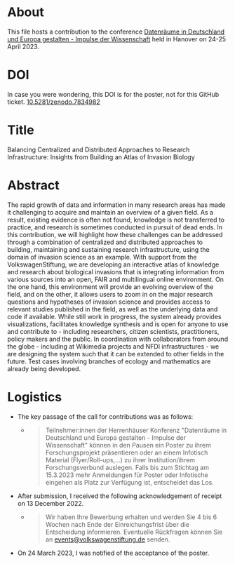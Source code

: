 # About

This file hosts a contribution to the conference [Datenräume in Deutschland und Europa gestalten - Impulse der Wissenschaft](https://www.volkswagenstiftung.de/de/veranstaltungen/datenraeume-deutschland-und-europa-gestalten-impulse-der) held in Hanover on 24-25 April 2023. 

# DOI
In case you were wondering, this DOI is for the poster, not for this GitHub ticket.
[10.5281/zenodo.7834982](https://doi.org/10.5281/zenodo.7834982)

# Title

Balancing Centralized and Distributed Approaches to Research Infrastructure: Insights from Building an Atlas of Invasion Biology

# Abstract

The rapid growth of data and information in many research areas has made it challenging to acquire and maintain an overview of a given field. As a result, existing evidence is often not found, knowledge is not transferred to practice, and research is sometimes conducted in pursuit of dead ends. In this contribution, we will highlight how these challenges can be addressed through a combination of centralized and distributed approaches to building, maintaining and sustaining research infrastructure, using the domain of invasion science as an example. With support from the VolkswagenStiftung, we are developing an interactive atlas of knowledge and research about biological invasions that is integrating information from various sources into an open, FAIR and multilingual online environment. On the one hand, this environment will provide an evolving overview of the field, and on the other, it allows users to zoom in on the major research questions and hypotheses of invasion science and provides access to relevant studies published in the field, as well as the underlying data and code if available. While still work in progress, the system already provides visualizations, facilitates knowledge synthesis and is open for anyone to use and contribute to - including researchers, citizen scientists, practitioners, policy makers and the public. In coordination with collaborators from around the globe - including at Wikimedia projects and NFDI infrastructures - we are designing the system such that it can be extended to other fields in the future. Test cases involving branches of ecology and mathematics are already being developed.

# Logistics

* The key passage of the call for contributions was as follows:
  * > Teilnehmer:innen der Herrenhäuser Konferenz "Datenräume in Deutschland und Europa gestalten - Impulse der Wissenschaft" können in den Pausen ein Poster zu ihrem Forschungsprojekt präsentieren oder an einem Infotisch Material (Flyer/Roll-ups,...) zu ihrer Institution/ihrem Forschungsverbund auslegen. Falls bis zum Stichtag am 15.3.2023 mehr Anmeldungen für Poster oder Infotische eingehen als Platz zur Verfügung ist, entscheidet das Los. 
* After submission, I received the following acknowledgement of receipt on 13 December 2022.
  * > Wir haben Ihre Bewerbung erhalten und werden Sie 4 bis 6 Wochen nach Ende der Einreichungsfrist über die Entscheidung informieren. Eventuelle Rückfragen können Sie an events@volkswagenstiftung.de senden. 
* On 24 March 2023, I was notified of the acceptance of the poster.
